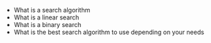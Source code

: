 * What is a search algorithm
* What is a linear search
* What is a binary search
* What is the best search algorithm to use depending on your needs
